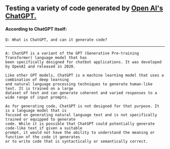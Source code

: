 ## Testing a variety of code generated by [Open AI's ChatGPT.](https://chat.openai.com/chat)

#### According to ChatGPT itself:

    Q: What is ChatGPT, and can it generate code?
    
 ---  
    
    A: ChatGPT is a variant of the GPT (Generative Pre-training Transformer) language model that has  
    been specifically designed for chatbot applications. It was developed by OpenAI and released in 2020.

    Like other GPT models, ChatGPT is a machine learning model that uses a combination of deep learning  
    and natural language processing techniques to generate human-like text. It is trained on a large  
    dataset of text and can generate coherent and varied responses to a wide range of input prompts.

    As for generating code, ChatGPT is not designed for that purpose. It is a language model that is  
    focused on generating natural language text and is not specifically trained or equipped to generate  
    code. While it is possible that ChatGPT could potentially generate code-like text if given a suitable  
    prompt, it would not have the ability to understand the meaning or function of the code it generates  
    or to write code that is syntactically or semantically correct.

